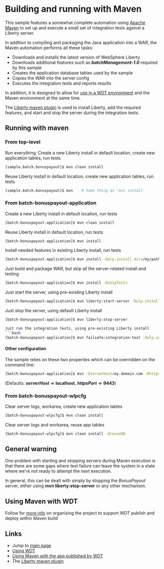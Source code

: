 # Building and running with Maven

This sample features a somewhat complete automation using [Apache Maven](http://maven.apache.org/) to set up and execute a small set of integration tests against a Liberty server.

In addition to compiling and packaging the Java application into a WAR, the Maven automation performs all these tasks:

- Downloads and installs the latest version of WebSphere Liberty
- Downloads additional features such as ***batchManagement-1.0*** required by this sample
- Creates the application database tables used by the sample
- Copies the WAR into the server config
- Executes the integration tests and reports results

In addition, it is designed to allow for [use in a WDT environment][wdt] and the Maven environment at the same time.

The [Liberty maven plugin][liberty-maven-plugin] is used to install Liberty, add the required features, and start and stop the server during the integration tests.

## Running with maven

### From top-level

Run everything:  Create a new Liberty install in default location, create new application tables, run tests

```bash
[sample.batch.bonuspayout]$ mvn clean install
```

Reuse Liberty install in default location, create new application tables, run tests

```bash
[sample.batch.bonuspayout]$ mvn    # Same thing as 'mvn install'
```

### From batch-bonuspayout-application

Create a new Liberty install in default location, run tests
```bash
[batch-bonuspayout-application]$ mvn clean install
```

Reuse Liberty install in default location, run tests
```bash
[batch-bonuspayout-application]$ mvn install
```

Install needed features in existing Liberty install, run tests
```bash
[batch-bonuspayout-application]$ mvn install -Dwlp.install.dir=/my/path/to/wlp
```

Just build and package WAR, but skip all the server-related install and testing
```bash
[batch-bonuspayout-application]$ mvn install -DskipTests
```

Just start the server, using pre-existing Liberty install
```bash
[batch-bonuspayout-application]$ mvn liberty:start-server -Dwlp.install.dir=/my/path/to/wlp
```

Just stop the server, using default Liberty install
```bash
[batch-bonuspayout-application]$ mvn liberty:stop-server

Just run the integration tests, using pre-existing Liberty install
```bash
[batch-bonuspayout-application]$ mvn failsafe:integration-test -Dwlp.install.dir=/my/path/to/wlp
```

#### Other configuration

The sample relies on these two properties which can be overridden on the command line:

```bash
[batch-bonuspayout-application]$ mvn -DserverHost=my.domain.com -DhttpsPort=9444 
```
(Defaults: ***serverHost*** => **localhost**, ***httpsPort*** => **9443**)

### From batch-bonuspayout-wlpcfg

Clear server logs, workarea, create new application tables

```bash
[batch-bonuspayout-wlpcfg]$ mvn clean install
```

Clear server logs and workarea, reuse app tables

```bash
[batch-bonuspayout-wlpcfg]$ mvn clean install -DreuseDB  
```
## General warning

One problem with starting and stopping servers during Maven execution is that there are some gaps where test failure can leave the system in a state where we're not ready to attempt the next execution.   

In general, this can be dealt with simply by stopping the *BonusPayout* server, either using **mvn liberty:stop-server** or any other mechanism.

## Using Maven with WDT

Follow for [more info][wdt-maven-notes] on organizing the project to support WDT publish and deploy within Maven build

## Links

* Jump to [main page](/README.md)
* [Using WDT][wdt]
* [Using Maven with the app published by WDT][wdt-maven-notes]
* The [Liberty maven plugin][liberty-maven-plugin]

[wdt]: /docs/Using-WDT.md
[wdt-maven-notes]: /docs/Using-Maven-With-WDT-Published-App.md
[liberty-maven-plugin]: https://github.com/WASdev/ci.maven

